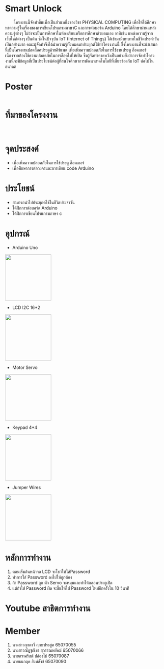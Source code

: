 # Smart Unlock
&emsp;&emsp;โครงงานนี้จัดทำขึ้นเพื่อเป็นส่วนหนึ่งของวิชา PHYSICAL COMPUTING เพื่อให้ได้ศึกษาหาความรู้ในเรื่องของการเขียนโปรแกรมภาษาC และการต่อบอร์ด Arduino โดยได้ศึกษาผ่านแหล่งความรู้ต่างๆ ไม่ว่าจะเป็นการศึกษาในห้องเรียนหรือการศึกษาด้วยตนเอง อาทิเช่น แหล่งความรู้จากเว็บไซต์ต่างๆ เป็นต้น ซึ่งในปัจจุบัน IoT (Internet of Things) ได้เข้ามามีบทบาทในชีวิตประจำวันเป็นอย่างมาก คณะผู้จัดทำจึงได้นำความรู้ทั้งหมดมาประยุกต์ใช้ทำโครงงานนี้ ซึ่งโครงงานที่จะนำเสนอนี้เป็นโครงงานปลดล็อคประตูด้วยคีร์แพด เพื่อเพิ่มความปลอดภัยในการใช้งานประตู ล็อคเกอร์ เนื่องจากต้องใช้ความปลอดภัยในการล็อคไม่ให้เปิด ซึ่งผู้จัดทำคาดหวังเป็นอย่างยิ่งว่าการจัดทำโครงงานนี้จะมีข้อมูลที่เป็นประโยชน์ต่อผู้ที่สนใจศึกษาการพัฒนาเทคโนโลยีที่เกี่ยวข้องกับ IoT ต่อไปในอนาคต

# Poster
<img src="">

# ที่มาของโครงงาน
&emsp;&emsp;

# จุดประสงค์
- เพื่อเพิ่มความปลอดภัยในการใช้ประตู ล็อคเกอร์
- เพื่อศึกษาการต่อวงจรและการเขียน code Arduino

# ประโยชน์
- สามารถนำไปประยุกต์ใช้ในชีวิตประจำวัน
- ได้ฝึกการต่อบอร์ด Arduino
- ได้ฝึกการเขียนโปรแกรมภาษา c

# อุปกรณ์
- Arduino Uno
<img src="https://th.bing.com/th/id/OIP.RE8gsTJBb2sUcCktlTLL8QHaHa?w=175&h=180&c=7&r=0&o=5&dpr=1.3&pid=1.7" width="150px">

- LCD I2C 16*2
<img src="https://th.bing.com/th/id/OIP.SZrYuqC8a1r-tCWTmXfUFAHaHa?w=179&h=180&c=7&r=0&o=5&dpr=1.3&pid=1.7" width="150px">

- Motor Servo
<img src="https://th.bing.com/th/id/OIP.BrmTWEtvFdkClvT_IttNDwHaFY?pid=ImgDet&rs=1" width="150px">

- Keypad 4*4
<img src="https://th.bing.com/th/id/OIP.VWumn29OrkSsyclqevtCAwHaHa?w=215&h=215&c=7&r=0&o=5&dpr=1.3&pid=1.7" width="150px">

- Jumper Wires
<img src="https://th.bing.com/th/id/OIP.LyHBNZGyBW_ynUoJXjUhuwHaHa?w=181&h=181&c=7&r=0&o=5&dpr=1.3&pid=1.7" width="150px">

# หลักการทำงาน
1. ตอนเริ่มต้นหน้าจอ LCD จะโชว์ให้ใส่Password
2. ทำการใส่ Password ลงไปให้ถูกต้อง
3. ถ้า Password ถูก ตัว Servo จะหมุนและทำให้กลอนประตูเปิด
4. แต่ถ้าใส่ Password ผิด จะขึ้นให้ใส่ Password ใหม่อีกครั้งใน 10 วินาที

# Youtube สาธิตการทำงาน

# Member
1. นางสาวญาตาวี ฤกษประสูต 65070055
2. นางสาวณัฏฐณิชา สุวรรณพยัคฆ์ 65070066
3. นายดราคริสต์ ปล้องไม้ 65070087
4. นายธนกฤค สิงห์สังข์ 65070090
